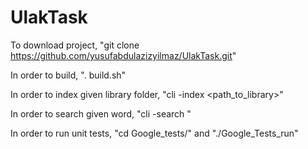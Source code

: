 # UlakTask
To download project, "git clone https://github.com/yusufabdulazizyilmaz/UlakTask.git"

In order to build, ". build.sh"

In order to index given library folder, "cli -index <path_to_library>"

In order to search given word, "cli -search <word>"
  
In order to run unit tests, "cd Google_tests/" and "./Google_Tests_run"
  
